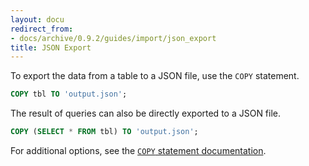 ```yaml
---
layout: docu
redirect_from:
- docs/archive/0.9.2/guides/import/json_export
title: JSON Export
---
```


To export the data from a table to a JSON file, use the `COPY` statement.

```sql
COPY tbl TO 'output.json';
```

The result of queries can also be directly exported to a JSON file.

```sql
COPY (SELECT * FROM tbl) TO 'output.json';
```

For additional options, see the [`COPY` statement documentation](../../sql/statements/copy).